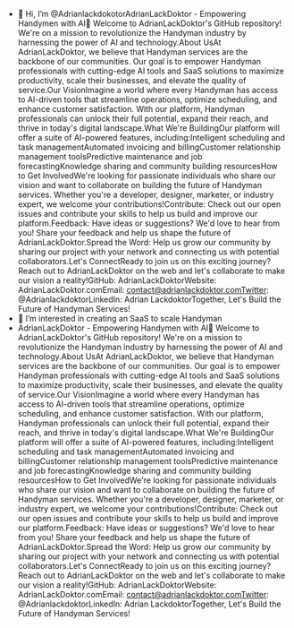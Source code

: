 - 👋 Hi, I’m @AdrianlackdokotorAdrianLackDoktor - Empowering Handymen with AI👋 Welcome to AdrianLackDoktor's GitHub repository! We're on a mission to revolutionize the Handyman industry by harnessing the power of AI and technology.About UsAt AdrianLackDoktor, we believe that Handyman services are the backbone of our communities. Our goal is to empower Handyman professionals with cutting-edge AI tools and SaaS solutions to maximize productivity, scale their businesses, and elevate the quality of service.Our VisionImagine a world where every Handyman has access to AI-driven tools that streamline operations, optimize scheduling, and enhance customer satisfaction. With our platform, Handyman professionals can unlock their full potential, expand their reach, and thrive in today's digital landscape.What We're BuildingOur platform will offer a suite of AI-powered features, including:Intelligent scheduling and task managementAutomated invoicing and billingCustomer relationship management toolsPredictive maintenance and job forecastingKnowledge sharing and community building resourcesHow to Get InvolvedWe're looking for passionate individuals who share our vision and want to collaborate on building the future of Handyman services. Whether you're a developer, designer, marketer, or industry expert, we welcome your contributions!Contribute: Check out our open issues and contribute your skills to help us build and improve our platform.Feedback: Have ideas or suggestions? We'd love to hear from you! Share your feedback and help us shape the future of AdrianLackDoktor.Spread the Word: Help us grow our community by sharing our project with your network and connecting us with potential collaborators.Let's ConnectReady to join us on this exciting journey? Reach out to AdrianLackDoktor on the web and let's collaborate to make our vision a reality!GitHub: AdrianLackDoktorWebsite: AdrianLackDoktor.comEmail: contact@adrianlackdoktor.comTwitter: @AdrianlackdoktorLinkedIn: Adrian LackdoktorTogether, Let's Build the Future of Handyman Services!
- 👀 I’m interested in creating an SaaS to scale Handyman
- AdrianLackDoktor - Empowering Handymen with AI👋 Welcome to AdrianLackDoktor's GitHub repository! We're on a mission to revolutionize the Handyman industry by harnessing the power of AI and technology.About UsAt AdrianLackDoktor, we believe that Handyman services are the backbone of our communities. Our goal is to empower Handyman professionals with cutting-edge AI tools and SaaS solutions to maximize productivity, scale their businesses, and elevate the quality of service.Our VisionImagine a world where every Handyman has access to AI-driven tools that streamline operations, optimize scheduling, and enhance customer satisfaction. With our platform, Handyman professionals can unlock their full potential, expand their reach, and thrive in today's digital landscape.What We're BuildingOur platform will offer a suite of AI-powered features, including:Intelligent scheduling and task managementAutomated invoicing and billingCustomer relationship management toolsPredictive maintenance and job forecastingKnowledge sharing and community building resourcesHow to Get InvolvedWe're looking for passionate individuals who share our vision and want to collaborate on building the future of Handyman services. Whether you're a developer, designer, marketer, or industry expert, we welcome your contributions!Contribute: Check out our open issues and contribute your skills to help us build and improve our platform.Feedback: Have ideas or suggestions? We'd love to hear from you! Share your feedback and help us shape the future of AdrianLackDoktor.Spread the Word: Help us grow our community by sharing our project with your network and connecting us with potential collaborators.Let's ConnectReady to join us on this exciting journey? Reach out to AdrianLackDoktor on the web and let's collaborate to make our vision a reality!GitHub: AdrianLackDoktorWebsite: AdrianLackDoktor.comEmail: contact@adrianlackdoktor.comTwitter: @AdrianlackdoktorLinkedIn: Adrian LackdoktorTogether, Let's Build the Future of Handyman Services!
<!---
Adrianlackdokotor/Adrianlackdokotor is a ✨ special ✨ repository because its `README.md` (this file) appears on your GitHub profile.
You can click the Preview link to take a look at your changes.
--->

